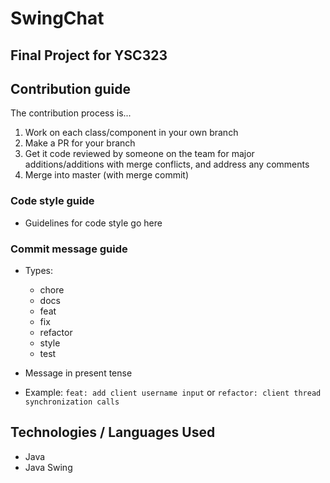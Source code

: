 # SwingChat
## Final Project for YSC323

## Contribution guide

The contribution process is...

1. Work on each class/component in your own branch
2. Make a PR for your branch
3. Get it code reviewed by someone on the team for major additions/additions with merge conflicts, and address any comments
4. Merge into master (with merge commit)

### Code style guide

- Guidelines for code style go here

### Commit message guide

- Types:
  - chore
  - docs
  - feat
  - fix
  - refactor
  - style
  - test

- Message in present tense

- Example: `feat: add client username input` or `refactor: client thread synchronization calls`

## Technologies / Languages Used

- Java
- Java Swing